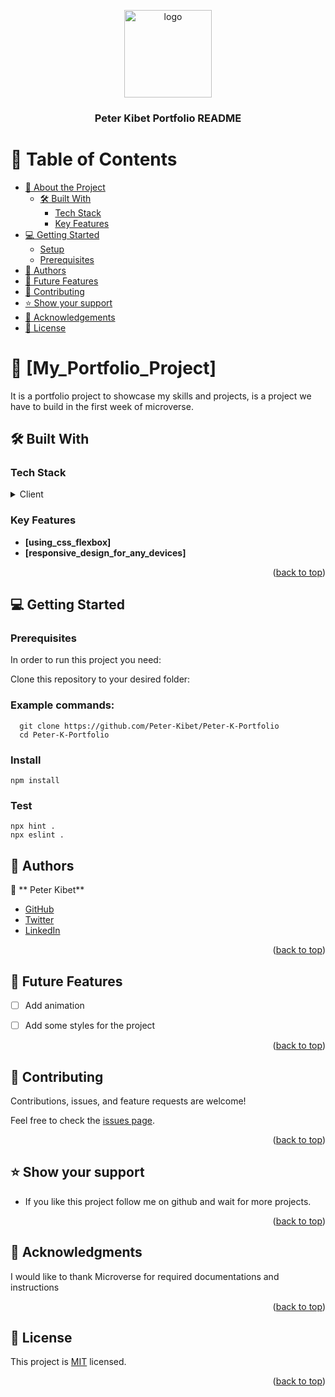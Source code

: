 <a name="readme-top"></a>

<div align="center">

  <img src="Peter-logo.png" alt="logo" width="140"  height="auto" />
  <br/>

  <h3><b>Peter Kibet Portfolio README</b></h3>

</div>


<!-- TABLE OF CONTENTS -->
<a name="readme-top"></a>
# 📗 Table of Contents

- [📖 About the Project](#about-project)
  - [🛠️ Built With](#built-with)
    - [Tech Stack](#tech-stack)
    - [Key Features](#key-features)
- [💻 Getting Started](#getting-started)
  - [Setup](#setup)
  - [Prerequisites](#prerequisites)
- [👥 Authors](#authors)
- [🔭 Future Features](#future-features)
- [🤝 Contributing](#contributing)
- [⭐ Show your support](#support)
- [🙏 Acknowledgements](#acknowledgements)
- [📝 License](#license)

<!-- PROJECT DESCRIPTION -->

# 📖 [My_Portfolio_Project] <a name="about-project"></a>

It is a portfolio project to showcase my skills and projects, is a project we have to build in the first week of microverse.



## 🛠️ Built With <a name="built-with"></a>

### Tech Stack <a name="tech-stack"></a>


<details>
  <summary>Client</summary>
  <ul>
    <li><a href="https://developer.mozilla.org/en-US/docs/Web/HTML">HTML</a></li>
        <li><a href="https://developer.mozilla.org/en-US/docs/Web/CSS">CSS</a></li>

  </ul>
</details>

<!-- Features -->

### Key Features <a name="key-features"></a>



- **[using_css_flexbox]**
- **[responsive_design_for_any_devices]**


<p align="right">(<a href="#readme-top">back to top</a>)</p>

<!-- LIVE DEMO -->



<!-- GETTING STARTED -->

## 💻 Getting Started <a name="getting-started"></a>



### Prerequisites

In order to run this project you need:

Clone this repository to your desired folder:
### Example commands:
```code
  git clone https://github.com/Peter-Kibet/Peter-K-Portfolio
  cd Peter-K-Portfolio
```

### Install

```install
npm install
```
### Test

```test
npx hint .
npx eslint .
```



<!-- AUTHORS -->

## 👥 Authors <a name="authors"></a>



👤 ** Peter Kibet**

- [GitHub](https://github.com/Peter-Kibet)
- [Twitter](https://twitter.com/Peter_Montana_J)
- [LinkedIn](https://www.linkedin.com/in/peter-jk-077148195/?lipi=urn%3Ali%3Apage%3Ad_flagship3_feed%3BRtNdLwX9S4KxQRQYgnD7qQ%3D%3D)


<p align="right">(<a href="#readme-top">back to top</a>)</p>

<!-- FUTURE FEATURES -->

## 🔭 Future Features <a name="future-features"></a>


- [ ] Add animation
- [ ] Add some styles for the project


<p align="right">(<a href="#readme-top">back to top</a>)</p>

<!-- CONTRIBUTING -->

## 🤝 Contributing <a name="contributing"></a>

Contributions, issues, and feature requests are welcome!

Feel free to check the [issues page](https://github.com/Peter-Kibet/Peter-K-Portfolio/issues).

<p align="right">(<a href="#readme-top">back to top</a>)</p>

<!-- SUPPORT -->

## ⭐ Show your support <a name="support"></a>


- If you like this project follow me on github and wait for more projects.



<p align="right">(<a href="#readme-top">back to top</a>)</p>

<!-- ACKNOWLEDGEMENTS -->

## 🙏 Acknowledgments <a name="acknowledgements"></a>


I would like to thank Microverse for required documentations and instructions

<p align="right">(<a href="#readme-top">back to top</a>)</p>


<!-- LICENSE -->

## 📝 License <a name="license"></a>

This project is [MIT](https://github.com/Peter-Kibet/Peter-K-Portfolio/blob/contact-form/LICENCE.md) licensed.


<p align="right">(<a href="#readme-top">back to top</a>)</p>
